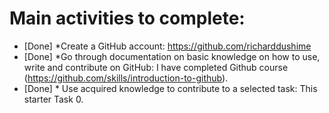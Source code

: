 # Main activities to complete:

- [Done] *Create a GitHub account: https://github.com/richarddushime
- [Done] *Go through documentation on basic knowledge on how to use, write and contribute on GitHub: I have completed Github course (https://github.com/skills/introduction-to-github).
- [Done] * Use acquired knowledge to contribute to a selected task: This starter Task 0.